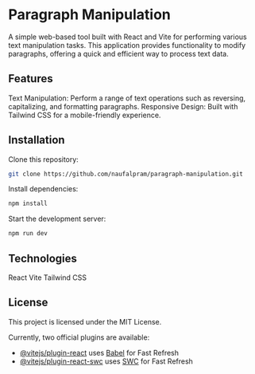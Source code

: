 # Paragraph Manipulation

A simple web-based tool built with React and Vite for performing various text manipulation tasks. This application provides functionality to modify paragraphs, offering a quick and efficient way to process text data.

## Features
Text Manipulation: Perform a range of text operations such as reversing, capitalizing, and formatting paragraphs.
Responsive Design: Built with Tailwind CSS for a mobile-friendly experience.

## Installation
Clone this repository:
```bash
git clone https://github.com/naufalpram/paragraph-manipulation.git
```
Install dependencies:
```bash
npm install
```
Start the development server:
```bash
npm run dev
```

## Technologies
React
Vite
Tailwind CSS

## License
This project is licensed under the MIT License.

Currently, two official plugins are available:

- [@vitejs/plugin-react](https://github.com/vitejs/vite-plugin-react/blob/main/packages/plugin-react/README.md) uses [Babel](https://babeljs.io/) for Fast Refresh
- [@vitejs/plugin-react-swc](https://github.com/vitejs/vite-plugin-react-swc) uses [SWC](https://swc.rs/) for Fast Refresh
